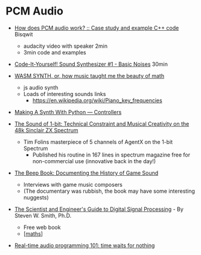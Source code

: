 PCM Audio
=========

* [How does PCM audio work? :: Case study and example C++ code](https://www.youtube.com/watch?v=m9qstmRvej8) Bisqwit
    * audacity video with speaker 2min
    * 3min code and examples
* [Code-It-Yourself! Sound Synthesizer #1 - Basic Noises](https://www.youtube.com/watch?v=tgamhuQnOkM) 30min
* [WASM SYNTH, or, how music taught me the beauty of math ](https://timdaub.github.io/2020/02/19/wasm-synth/)
    * js audio synth
    * Loads of interesting sounds links
        * https://en.wikipedia.org/wiki/Piano_key_frequencies
* [Making A Synth With Python — Controllers](https://python.plainenglish.io/build-your-own-python-synthesizer-part-3-162796b7d351)
* [The Sound of 1-bit: Technical Constraint and Musical Creativity on the 48k Sinclair ZX Spectrum](https://www.gamejournal.it/the-sound-of-1-bit-technical-constraint-as-a-driver-for-musical-creativity-on-the-48k-sinclair-zx-spectrum/)
    * Tim Folins masterpiece of 5 channels of AgentX on the 1-bit Spectrum
        * Published his routine in 167 lines in spectrum magazine free for non-commercial use (innovative back in the day!)

* [The Beep Book: Documenting the History of Game Sound](https://www.amazon.co.uk/Beep-Book-Documenting-History-Sound-ebook/dp/B01J1YDNQ8/)
    * Interviews with game music composers
    * (The documentary was rubbish, the book may have some interesting nuggests)

* [The Scientist and Engineer's Guide to Digital Signal Processing](https://www.dspguide.com/) - By Steven W. Smith, Ph.D.
    * Free web book
    * [[maths]]
* [Real-time audio programming 101: time waits for nothing](http://www.rossbencina.com/code/real-time-audio-programming-101-time-waits-for-nothing)

[//begin]: # "Autogenerated link references for markdown compatibility"
[maths]: maths.md "Maths"
[//end]: # "Autogenerated link references"